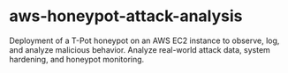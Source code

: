 # aws-honeypot-attack-analysis
Deployment of a T-Pot honeypot on an AWS EC2 instance to observe, log, and analyze malicious behavior. Analyze real-world attack data, system hardening, and honeypot monitoring.
